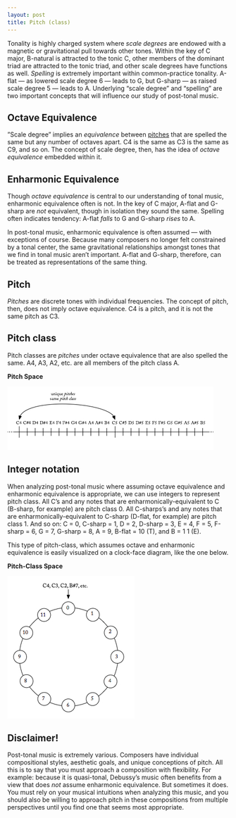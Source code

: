 ```yaml
---
layout: post
title: Pitch (class)
---
```


Tonality is highly charged system where *scale degrees* are endowed with a magnetic or gravitational pull towards other tones. Within the key of C major, B-natural is attracted to the tonic C, other members of the dominant triad are attracted to the tonic triad, and other scale degrees have functions as well. *Spelling* is extremely important within common-practice tonality. A-flat — as lowered scale degree 6 — leads to G, but G-sharp — as raised scale degree 5 — leads to A. Underlying “scale degree” and “spelling” are two important concepts that will influence our study of post-tonal music.

## Octave Equivalence

 ”Scale degree” implies an *equivalence* between [pitches](pitches.html) that are spelled the same but any number of octaves apart. C4 is the same as C3 is the same as C9, and so on. The concept of scale degree, then, has the idea of *octave equivalence* embedded within it. 
 
## Enharmonic Equivalence

Though *octave equivalence* is central to our understanding of tonal music, enharmonic equivalence often is not. In the key of C major, A-flat and G-sharp are *not* equivalent, though in isolation they sound the same. Spelling often indicates tendency: A-flat *falls* to G and G-sharp *rises* to A.

In post-tonal music, enharmonic equivalence is often assumed — with exceptions of course. Because many composers no longer felt constrained by a tonal center, the same gravitational relationships amongst tones that we find in tonal music aren’t important. A-flat and G-sharp, therefore, can be treated as representations of the same thing.

## Pitch

*Pitches* are discrete tones with individual frequencies. The concept of pitch, then, does not imply octave equivalence. C4 is a pitch, and it is not the same pitch as C3.

## Pitch class

Pitch classes are *pitches* under octave equivalence that are also spelled the same. A4, A3, A2, etc. are all members of the pitch class A.

**Pitch Space**

[![](Graphics/postTonal/Pitch-Space.jpg)](Graphics/postTonal/Pitch-Space.jpg)

## Integer notation

When analyzing post-tonal music where assuming octave equivalence and enharmonic equivalence is appropriate, we can use integers to represent pitch class. All C’s and any notes that are enharmonically-equivalent to C (B-sharp, for example) are pitch class 0. All C-sharps’s and any notes that are enharmonically-equivalent to C-sharp (D-flat, for example) are pitch class 1. And so on: C = 0, C-sharp = 1, D = 2, D-sharp = 3, E = 4, F = 5, F-sharp = 6, G = 7, G-sharp = 8, A = 9, B-flat = 10 (T), and B = 1 1 (E).

This type of pitch-class, which assumes octave and enharmonic equivalence is easily visualized on a clock-face diagram, like the one below.

**Pitch-Class Space**

[![](Graphics/postTonal/Pitch-class-Space.jpg)](Graphics/postTonal/Pitch-class-Space.jpg)

## Disclaimer!

Post-tonal music is extremely various. Composers have individual compositional styles, aesthetic goals, and unique conceptions of pitch. All this is to say that you must approach a composition with flexibility. For example: because it is quasi-tonal, Debussy’s music often benefits from a view that does *not* assume enharmonic equivalence. But sometimes it does. You must rely on your musical intuitions when analyzing this music, and you should also be willing to approach pitch in these compositions from multiple perspectives until you find one that seems most appropriate.

